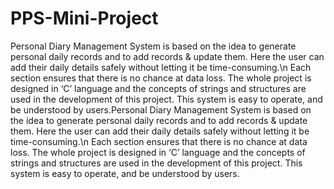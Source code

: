 # PPS-Mini-Project
Personal Diary Management System is based on the idea to generate personal daily records and to add records & update them. Here the user can add their daily details safely without letting it be time-consuming.\n
Each section ensures that there is no chance at data loss. The whole project is designed in ‘C’ language and the concepts of strings and structures are used in the development of this project. This system is easy to operate, and be understood by users.Personal Diary Management System is based on the idea to generate personal daily records and to add records & update them. Here the user can add their daily details safely without letting it be time-consuming.\n
Each section ensures that there is no chance at data loss. The whole project is designed in ‘C’ language and the concepts of strings and structures are used in the development of this project. This system is easy to operate, and be understood by users.
